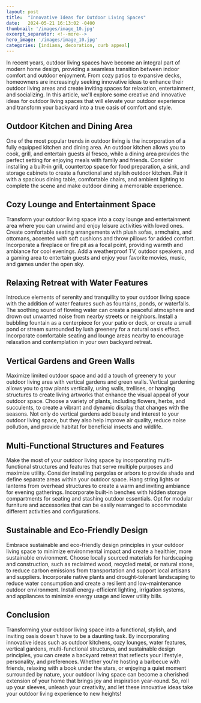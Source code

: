 ```yaml
---
layout: post
title:  "Innovative Ideas for Outdoor Living Spaces"
date:   2024-05-21 16:13:02 -0400
thumbnail: '/images/image_10.jpg'
excerpt_separator: <!--more-->
hero_image: '/images/image_10.jpg'
categories: [indiana, decoration, curb appeal]
---
```

In recent years, outdoor living spaces have become an integral part of modern home design, providing a seamless transition between indoor comfort and outdoor enjoyment. <!--more-->From cozy patios to expansive decks, homeowners are increasingly seeking innovative ideas to enhance their outdoor living areas and create inviting spaces for relaxation, entertainment, and socializing. In this article, we'll explore some creative and innovative ideas for outdoor living spaces that will elevate your outdoor experience and transform your backyard into a true oasis of comfort and style.

## Outdoor Kitchen and Dining Area
One of the most popular trends in outdoor living is the incorporation of a fully equipped kitchen and dining area. An outdoor kitchen allows you to cook, grill, and entertain guests al fresco, while a dining area provides the perfect setting for enjoying meals with family and friends. Consider installing a built-in grill, countertop space for food preparation, a sink, and storage cabinets to create a functional and stylish outdoor kitchen. Pair it with a spacious dining table, comfortable chairs, and ambient lighting to complete the scene and make outdoor dining a memorable experience.

## Cozy Lounge and Entertainment Space
Transform your outdoor living space into a cozy lounge and entertainment area where you can unwind and enjoy leisure activities with loved ones. Create comfortable seating arrangements with plush sofas, armchairs, and ottomans, accented with soft cushions and throw pillows for added comfort. Incorporate a fireplace or fire pit as a focal point, providing warmth and ambiance for cool evenings. Add a weatherproof TV, outdoor speakers, and a gaming area to entertain guests and enjoy your favorite movies, music, and games under the open sky.

## Relaxing Retreat with Water Features
Introduce elements of serenity and tranquility to your outdoor living space with the addition of water features such as fountains, ponds, or waterfalls. The soothing sound of flowing water can create a peaceful atmosphere and drown out unwanted noise from nearby streets or neighbors. Install a bubbling fountain as a centerpiece for your patio or deck, or create a small pond or stream surrounded by lush greenery for a natural oasis effect. Incorporate comfortable seating and lounge areas nearby to encourage relaxation and contemplation in your own backyard retreat.

## Vertical Gardens and Green Walls
Maximize limited outdoor space and add a touch of greenery to your outdoor living area with vertical gardens and green walls. Vertical gardening allows you to grow plants vertically, using walls, trellises, or hanging structures to create living artworks that enhance the visual appeal of your outdoor space. Choose a variety of plants, including flowers, herbs, and succulents, to create a vibrant and dynamic display that changes with the seasons. Not only do vertical gardens add beauty and interest to your outdoor living space, but they also help improve air quality, reduce noise pollution, and provide habitat for beneficial insects and wildlife.

## Multi-Functional Structures and Features
Make the most of your outdoor living space by incorporating multi-functional structures and features that serve multiple purposes and maximize utility. Consider installing pergolas or arbors to provide shade and define separate areas within your outdoor space. Hang string lights or lanterns from overhead structures to create a warm and inviting ambiance for evening gatherings. Incorporate built-in benches with hidden storage compartments for seating and stashing outdoor essentials. Opt for modular furniture and accessories that can be easily rearranged to accommodate different activities and configurations.

## Sustainable and Eco-Friendly Design
Embrace sustainable and eco-friendly design principles in your outdoor living space to minimize environmental impact and create a healthier, more sustainable environment. Choose locally sourced materials for hardscaping and construction, such as reclaimed wood, recycled metal, or natural stone, to reduce carbon emissions from transportation and support local artisans and suppliers. Incorporate native plants and drought-tolerant landscaping to reduce water consumption and create a resilient and low-maintenance outdoor environment. Install energy-efficient lighting, irrigation systems, and appliances to minimize energy usage and lower utility bills.

## Conclusion
Transforming your outdoor living space into a functional, stylish, and inviting oasis doesn't have to be a daunting task. By incorporating innovative ideas such as outdoor kitchens, cozy lounges, water features, vertical gardens, multi-functional structures, and sustainable design principles, you can create a backyard retreat that reflects your lifestyle, personality, and preferences. Whether you're hosting a barbecue with friends, relaxing with a book under the stars, or enjoying a quiet moment surrounded by nature, your outdoor living space can become a cherished extension of your home that brings joy and inspiration year-round. So, roll up your sleeves, unleash your creativity, and let these innovative ideas take your outdoor living experience to new heights!
